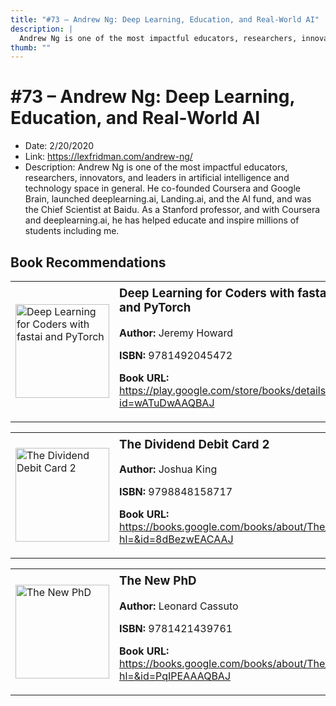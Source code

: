 ```yaml
---
title: "#73 – Andrew Ng: Deep Learning, Education, and Real-World AI"
description: |
  Andrew Ng is one of the most impactful educators, researchers, innovators, and leaders in artificial intelligence and technology space in general. He co-founded Coursera and Google Brain, launched deeplearning.ai, Landing.ai, and the AI fund, and was the Chief Scientist at Baidu. As a Stanford professor, and with Coursera and deeplearning.ai, he has helped educate and inspire millions of students including me."
thumb: ""
---
```


# #73 – Andrew Ng: Deep Learning, Education, and Real-World AI

  - Date: 2/20/2020
  - Link: https://lexfridman.com/andrew-ng/
  - Description: Andrew Ng is one of the most impactful educators, researchers, innovators, and leaders in artificial intelligence and technology space in general. He co-founded Coursera and Google Brain, launched deeplearning.ai, Landing.ai, and the AI fund, and was the Chief Scientist at Baidu. As a Stanford professor, and with Coursera and deeplearning.ai, he has helped educate and inspire millions of students including me.

## Book Recommendations

<table style="border: none;"><tr style="border: none;"><td style="border: none;"><img src="https://books.google.com/books/content?id=wATuDwAAQBAJ&printsec=frontcover&img=1&zoom=1&edge=curl&source=gbs_api" alt="Deep Learning for Coders with fastai and PyTorch" width="150" style="vertical-align: top;"></td><td style="border: none; vertical-align: top;"><h3 style='margin-top: 5'>Deep Learning for Coders with fastai and PyTorch</h3><p><strong>Author:</strong> Jeremy Howard</p><p><strong>ISBN:</strong> 9781492045472</p><p><strong>Book URL:</strong> <a href="https://play.google.com/store/books/details?id=wATuDwAAQBAJ">https://play.google.com/store/books/details?id=wATuDwAAQBAJ</a></p></td></tr></table>
<table style="border: none;"><tr style="border: none;"><td style="border: none;"><img src="https://books.google.com/books/content?id=8dBezwEACAAJ&printsec=frontcover&img=1&zoom=1&source=gbs_api" alt="The Dividend Debit Card 2" width="150" style="vertical-align: top;"></td><td style="border: none; vertical-align: top;"><h3 style='margin-top: 5'>The Dividend Debit Card 2</h3><p><strong>Author:</strong> Joshua King</p><p><strong>ISBN:</strong> 9798848158717</p><p><strong>Book URL:</strong> <a href="https://books.google.com/books/about/The_Dividend_Debit_Card_2.html?hl=&id=8dBezwEACAAJ">https://books.google.com/books/about/The_Dividend_Debit_Card_2.html?hl=&id=8dBezwEACAAJ</a></p></td></tr></table>
<table style="border: none;"><tr style="border: none;"><td style="border: none;"><img src="https://books.google.com/books/content?id=PqIPEAAAQBAJ&printsec=frontcover&img=1&zoom=1&edge=curl&source=gbs_api" alt="The New PhD" width="150" style="vertical-align: top;"></td><td style="border: none; vertical-align: top;"><h3 style='margin-top: 5'>The New PhD</h3><p><strong>Author:</strong> Leonard Cassuto</p><p><strong>ISBN:</strong> 9781421439761</p><p><strong>Book URL:</strong> <a href="https://books.google.com/books/about/The_New_PhD.html?hl=&id=PqIPEAAAQBAJ">https://books.google.com/books/about/The_New_PhD.html?hl=&id=PqIPEAAAQBAJ</a></p></td></tr></table>
